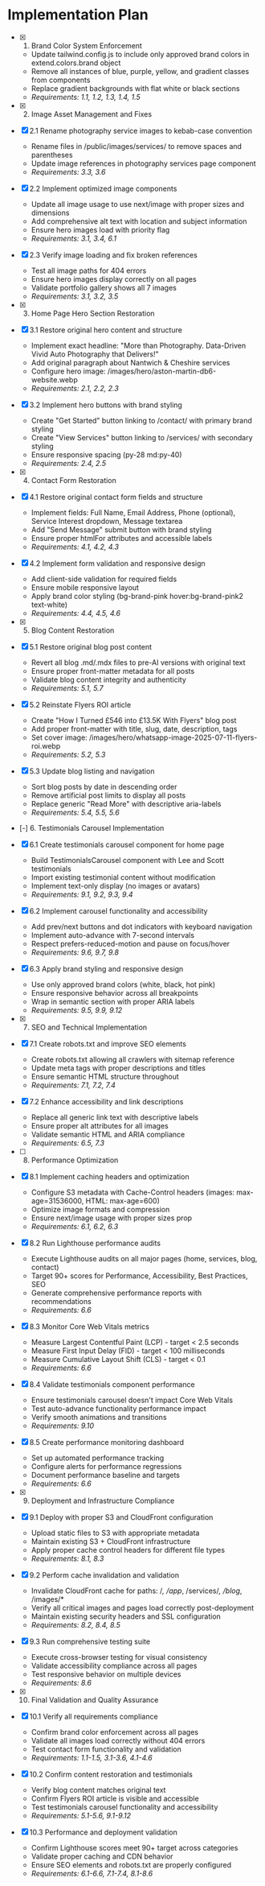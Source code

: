  # Implementation Plan

- [x] 1. Brand Color System Enforcement







  - Update tailwind.config.js to include only approved brand colors in extend.colors.brand object
  - Remove all instances of blue, purple, yellow, and gradient classes from components
  - Replace gradient backgrounds with flat white or black sections
  - _Requirements: 1.1, 1.2, 1.3, 1.4, 1.5_

- [x] 2. Image Asset Management and Fixes





- [x] 2.1 Rename photography service images to kebab-case convention


  - Rename files in /public/images/services/ to remove spaces and parentheses
  - Update image references in photography services page component
  - _Requirements: 3.3, 3.6_

- [x] 2.2 Implement optimized image components


  - Update all image usage to use next/image with proper sizes and dimensions
  - Add comprehensive alt text with location and subject information
  - Ensure hero images load with priority flag
  - _Requirements: 3.1, 3.4, 6.1_

- [x] 2.3 Verify image loading and fix broken references


  - Test all image paths for 404 errors
  - Ensure hero images display correctly on all pages
  - Validate portfolio gallery shows all 7 images
  - _Requirements: 3.1, 3.2, 3.5_

- [x] 3. Home Page Hero Section Restoration





- [x] 3.1 Restore original hero content and structure


  - Implement exact headline: "More than Photography. Data-Driven Vivid Auto Photography that Delivers!"
  - Add original paragraph about Nantwich & Cheshire services
  - Configure hero image: /images/hero/aston-martin-db6-website.webp
  - _Requirements: 2.1, 2.2, 2.3_

- [x] 3.2 Implement hero buttons with brand styling


  - Create "Get Started" button linking to /contact/ with primary brand styling
  - Create "View Services" button linking to /services/ with secondary styling
  - Ensure responsive spacing (py-28 md:py-40)
  - _Requirements: 2.4, 2.5_

- [x] 4. Contact Form Restoration





- [x] 4.1 Restore original contact form fields and structure


  - Implement fields: Full Name, Email Address, Phone (optional), Service Interest dropdown, Message textarea
  - Add "Send Message" submit button with brand styling
  - Ensure proper htmlFor attributes and accessible labels
  - _Requirements: 4.1, 4.2, 4.3_

- [x] 4.2 Implement form validation and responsive design


  - Add client-side validation for required fields
  - Ensure mobile responsive layout
  - Apply brand color styling (bg-brand-pink hover:bg-brand-pink2 text-white)
  - _Requirements: 4.4, 4.5, 4.6_

- [x] 5. Blog Content Restoration





- [x] 5.1 Restore original blog post content


  - Revert all blog .md/.mdx files to pre-AI versions with original text
  - Ensure proper front-matter metadata for all posts
  - Validate blog content integrity and authenticity
  - _Requirements: 5.1, 5.7_

- [x] 5.2 Reinstate Flyers ROI article


  - Create "How I Turned £546 into £13.5K With Flyers" blog post
  - Add proper front-matter with title, slug, date, description, tags
  - Set cover image: /images/hero/whatsapp-image-2025-07-11-flyers-roi.webp
  - _Requirements: 5.2, 5.3_

- [x] 5.3 Update blog listing and navigation


  - Sort blog posts by date in descending order
  - Remove artificial post limits to display all posts
  - Replace generic "Read More" with descriptive aria-labels
  - _Requirements: 5.4, 5.5, 5.6_

- [-] 6. Testimonials Carousel Implementation





- [x] 6.1 Create testimonials carousel component for home page




  - Build TestimonialsCarousel component with Lee and Scott testimonials
  - Import existing testimonial content without modification
  - Implement text-only display (no images or avatars)
  - _Requirements: 9.1, 9.2, 9.3, 9.4_

- [x] 6.2 Implement carousel functionality and accessibility





  - Add prev/next buttons and dot indicators with keyboard navigation
  - Implement auto-advance with 7-second intervals
  - Respect prefers-reduced-motion and pause on focus/hover
  - _Requirements: 9.6, 9.7, 9.8_

- [x] 6.3 Apply brand styling and responsive design





  - Use only approved brand colors (white, black, hot pink)
  - Ensure responsive behavior across all breakpoints
  - Wrap in semantic section with proper ARIA labels
  - _Requirements: 9.5, 9.9, 9.12_

- [x] 7. SEO and Technical Implementation





- [x] 7.1 Create robots.txt and improve SEO elements


  - Create robots.txt allowing all crawlers with sitemap reference
  - Update meta tags with proper descriptions and titles
  - Ensure semantic HTML structure throughout
  - _Requirements: 7.1, 7.2, 7.4_

- [x] 7.2 Enhance accessibility and link descriptions


  - Replace all generic link text with descriptive labels
  - Ensure proper alt attributes for all images
  - Validate semantic HTML and ARIA compliance
  - _Requirements: 6.5, 7.3_

- [ ] 8. Performance Optimization







- [x] 8.1 Implement caching headers and optimization




  - Configure S3 metadata with Cache-Control headers (images: max-age=31536000, HTML: max-age=600)
  - Optimize image formats and compression
  - Ensure next/image usage with proper sizes prop
  - _Requirements: 6.1, 6.2, 6.3_

- [x] 8.2 Run Lighthouse performance audits





  - Execute Lighthouse audits on all major pages (home, services, blog, contact)
  - Target 90+ scores for Performance, Accessibility, Best Practices, SEO
  - Generate comprehensive performance reports with recommendations
  - _Requirements: 6.6_

- [x] 8.3 Monitor Core Web Vitals metrics





  - Measure Largest Contentful Paint (LCP) - target < 2.5 seconds
  - Measure First Input Delay (FID) - target < 100 milliseconds  
  - Measure Cumulative Layout Shift (CLS) - target < 0.1
  - _Requirements: 6.6_

- [x] 8.4 Validate testimonials component performance





  - Ensure testimonials carousel doesn't impact Core Web Vitals
  - Test auto-advance functionality performance impact
  - Verify smooth animations and transitions
  - _Requirements: 9.10_

- [x] 8.5 Create performance monitoring dashboard





  - Set up automated performance tracking
  - Configure alerts for performance regressions
  - Document performance baseline and targets
  - _Requirements: 6.6_

- [x] 9. Deployment and Infrastructure Compliance





- [x] 9.1 Deploy with proper S3 and CloudFront configuration


  - Upload static files to S3 with appropriate metadata
  - Maintain existing S3 + CloudFront infrastructure
  - Apply proper cache control headers for different file types
  - _Requirements: 8.1, 8.3_


- [x] 9.2 Perform cache invalidation and validation

  - Invalidate CloudFront cache for paths: /*, /app*, /services/*, /blog*, /images/*
  - Verify all critical images and pages load correctly post-deployment
  - Maintain existing security headers and SSL configuration
  - _Requirements: 8.2, 8.4, 8.5_

- [x] 9.3 Run comprehensive testing suite






  - Execute cross-browser testing for visual consistency
  - Validate accessibility compliance across all pages
  - Test responsive behavior on multiple devices
  - _Requirements: 8.6_

- [x] 10. Final Validation and Quality Assurance





- [x] 10.1 Verify all requirements compliance


  - Confirm brand color enforcement across all pages
  - Validate all images load correctly without 404 errors
  - Test contact form functionality and validation
  - _Requirements: 1.1-1.5, 3.1-3.6, 4.1-4.6_

- [x] 10.2 Confirm content restoration and testimonials


  - Verify blog content matches original text
  - Confirm Flyers ROI article is visible and accessible
  - Test testimonials carousel functionality and accessibility
  - _Requirements: 5.1-5.6, 9.1-9.12_

- [x] 10.3 Performance and deployment validation


  - Confirm Lighthouse scores meet 90+ target across categories
  - Validate proper caching and CDN behavior
  - Ensure SEO elements and robots.txt are properly configured
  - _Requirements: 6.1-6.6, 7.1-7.4, 8.1-8.6_